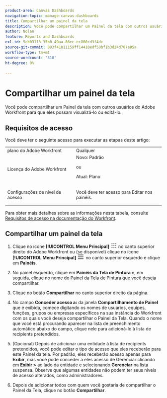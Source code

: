 ```yaml
---
product-area: Canvas Dashboards
navigation-topic: manage-canvas-dashboards
title: Compartilhar um painel da tela
description: Você pode compartilhar um Painel da tela com outros usuários do Adobe Workfront para que eles possam visualizá-lo ou editá-lo.
author: Nolan
feature: Reports and Dashboards
exl-id: 5cb03113-35b0-49aa-86ec-ec800cd3f4dc
source-git-commit: 893f41011159ff14410edf50bf1b3d24d787a85a
workflow-type: tm+mt
source-wordcount: '318'
ht-degree: 0%

---
```


# Compartilhar um painel da tela

Você pode compartilhar um Painel da tela com outros usuários do Adobe Workfront para que eles possam visualizá-lo ou editá-lo.

## Requisitos de acesso

Você deve ter o seguinte acesso para executar as etapas deste artigo:

<table style="table-layout:auto"> 
 <col> 
 <col> 
 <tbody> 
  <tr> 
   <td role="rowheader">plano do Adobe Workfront</td> 
   <td>Qualquer</td> 
  </tr> 
  <tr> 
   <td role="rowheader">Licença do Adobe Workfront</td> 
   <td>Novo: Padrão
   <p>ou</p>
   <p>Atual: Plano</p></td> 
  </tr> 
  <tr> 
   <td role="rowheader">Configurações de nível de acesso</td> 
   <td> <p>Você deve ter acesso para Editar nos painéis.</p></td> 
  </tr> 
 </tbody> 
</table>

Para obter mais detalhes sobre as informações nesta tabela, consulte [Requisitos de acesso na documentação do Workfront](/help/quicksilver/administration-and-setup/add-users/access-levels-and-object-permissions/access-level-requirements-in-documentation.md).

## Compartilhar um painel da tela

1. Clique no ícone **[!UICONTROL Menu Principal]** ![Menu Principal](/help/_includes/assets/main-menu-icon.png) no canto superior direito do Adobe Workfront ou (se disponível) clique no ícone **[!UICONTROL Menu Principal]** ![Menu Principal](/help/_includes/assets/main-menu-icon-left-nav.png) no canto superior esquerdo e clique em **Painéis**.

1. No painel esquerdo, clique em **Painéis da Tela de Pintura** e, em seguida, clique no nome do Painel da Tela de Pintura que você deseja compartilhar.

1. Clique no botão **Compartilhar** no canto superior direito da página.

1. No campo **Conceder acesso a:** da janela **Compartilhamento de Painel** que é exibida, comece digitando os nomes de usuários, equipes, funções, grupos ou empresas específicos na sua instância do Workfront com os quais você deseja compartilhar o Painel da Tela. Quando o nome que você está procurando aparecer na lista de preenchimento automático abaixo do campo, clique nele para adicioná-lo à lista de recipients pretendidos.

1. (Opcional) Depois de adicionar uma entidade à lista de recipients pretendidos, você pode editar o tipo de acesso que eles receberão para este Painel da tela. Por padrão, eles receberão acesso apenas para **Exibir**, mas você pode conceder a eles acesso de Gerenciar clicando em **Exibir >** ao lado da entidade e selecionando **Gerenciar** na lista suspensa. Observe que algumas entidades não podem ter seus níveis de acesso alterados, como administradores.

1. Depois de adicionar todos com quem você gostaria de compartilhar o Painel da Tela, clique no botão **Compartilhar**.
